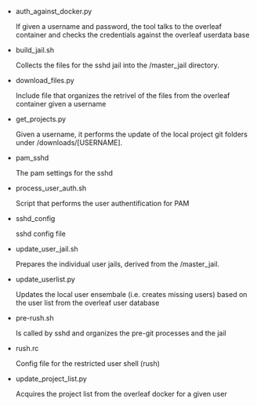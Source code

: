 * auth_against_docker.py
  
  If given a username and password, the tool talks to the overleaf container and checks the credentials against the overleaf userdata base 

* build_jail.sh
  
  Collects the files for the sshd jail into the /master_jail directory.
    
* download_files.py
  
  Include file that organizes the retrivel of the files from the overleaf container given a username
  
* get_projects.py
  
  Given a username, it performs the update of the local project git folders under /downloads/[USERNAME].
   
* pam_sshd
  
  The pam settings for the sshd
  
* process_user_auth.sh
  
  Script that performs the user authentification for PAM
  
* sshd_config
  
  sshd config file

* update_user_jail.sh
  
  Prepares the individual user jails, derived from the /master_jail.
  
* update_userlist.py
  
  Updates the local user ensembale (i.e. creates missing users) based on the user list from the overleaf user database

* pre-rush.sh

  Is called by sshd and organizes the pre-git processes and the jail
  
* rush.rc

  Config file for the restricted user shell (rush)
  
* update_project_list.py

  Acquires the project list from the overleaf docker for a given user
